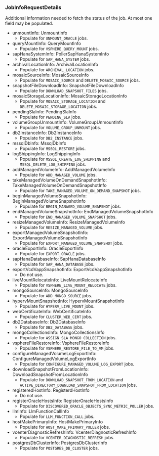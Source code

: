 ### JobInfoRequestDetails
Additional information needed to fetch the status of the job. At most one field may be populated.

- unmountInfo: UnmountInfo
  - Populate for `UNMOUNT_ORACLE` jobs.
- queryMountInfo: QueryMountInfo
  - Populate for `VSPHERE_QUERY_MOUNT` jobs.
- sapHanaSystemInfo: PollerSapHanaSystemInfo
  - Populate for `SAP_HANA_SYSTEM` jobs.
- archivalLocationInfo: ArchivalLocationInfo
  - Populate for `ARCHIVAL_LOCATION` jobs.
- mosaicSourceInfo: MosaicSourceInfo
  - Populate for `MOSAIC_SOURCE` and `DELETE_MOSAIC_SOURCE` jobs.
- snapshotFileDownloadInfo: SnapshotFileDownloadInfo
  - Populate for `DOWNLOAD_SNAPSHOT_FILES` jobs.
- mosaicStorageLocationInfo: MosaicStorageLocationInfo
  - Populate for `MOSAIC_STORAGE_LOCATION`
 and `DELETE_MOSAIC_STORAGE_LOCATION` jobs.
- pendingSlaInfo: PendingSlaInfo
  - Populate for `PENDING_SLA` jobs.
- volumeGroupUnmountInfo: VolumeGroupUnmountInfo
  - Populate for `VOLUME_GROUP_UNMOUNT` jobs.
- db2InstanceInfo: Db2InstanceInfo
  - Populate for `DB2_INSTANCE` jobs.
- mssqlDbInfo: MssqlDbInfo
  - Populate for `MSSQL_RESTORE` jobs.
- logShippingInfo: LogShippingInfo
  - Populate for `MSSQL_CREATE_LOG_SHIPPING`
 and `MSSQL_DELETE_LOG_SHIPPING` jobs.
- addManagedVolumeInfo: AddManagedVolumeInfo
  - Populate for `ADD_MANAGED_VOLUME` jobs.
- takeManagedVolumeOnDemandSnapshotInfo: TakeManagedVolumeOnDemandSnapshotInfo
  - Populate for `TAKE_MANAGED_VOLUME_ON_DEMAND_SNAPSHOT` jobs.
- beginManagedVolumeSnapshotInfo: BeginManagedVolumeSnapshotInfo
  - Populate for `BEGIN_MANAGED_VOLUME_SNAPSHOT` jobs.
- endManagedVolumeSnapshotInfo: EndManagedVolumeSnapshotInfo
  - Populate for `END_MANAGED_VOLUME_SNAPSHOT` jobs.
- resizeManagedVolumeInfo: ResizeManagedVolumeInfo
  - Populate for `RESIZE_MANAGED_VOLUME` jobs.
- exportManagedVolumeSnapshotInfo: ExportManagedVolumeSnapshotInfo
  - Populate for `EXPORT_MANAGED_VOLUME_SNAPSHOT` jobs.
- oracleExportInfo: OracleExportInfo
  - Populate for `EXPORT_ORACLE` jobs.
- sapHanaDatabaseInfo: SapHanaDatabaseInfo
  - Populate for `SAP_HANA_DATABASE` jobs.
- exportVcdVappSnapshotInfo: ExportVcdVappSnapshotInfo
  - Do not use.
- liveMountRelocateInfo: LiveMountRelocateInfo
  - Populate for `VSPHERE_LIVE_MOUNT_RELOCATE` jobs.
- mongoSourceInfo: MongoSourceInfo
  - Populate for `ADD_MONGO_SOURCE` jobs.
- hypervMountSnapshotInfo: HypervMountSnapshotInfo
  - Populate for `HYPERV_LIVE_MOUNT` jobs.
- webCertificateInfo: WebCertificateInfo
  - Populate for `CLUSTER_WEB_CERT` jobs.
- db2DatabaseInfo: Db2DatabaseInfo
  - Populate for `DB2_DATABASE` jobs.
- mongoCollectionsInfo: MongoCollectionsInfo
  - Populate for `ASSIGN_SLA_MONGO_COLLECTION` jobs.
- vsphereFileRestoreInfo: VsphereFileRestoreInfo
  - Populate for `VSPHERE_RESTORE_FILE_TO_VM` jobs.
- configureManagedVolumeLogExportInfo: ConfigureManagedVolumeLogExportInfo
  - Populate for `CONFIGURE_MANAGED_VOLUME_LOG_EXPORT` jobs.
- downloadSnapshotFromLocationInfo: DownloadSnapshotFromLocationInfo
  - Populate for `DOWNLOAD_SNAPSHOT_FROM_LOCATION`
 and `ACTIVE_DIRECTORY_DOWNLOAD_SNAPSHOT_FROM_LOCATION` jobs.
- registeredHostInfo: RegisterdHostInfo
  - Do not use.
- registerOracleHostsInfo: RegisterOracleHostsInfo
  - Populate for `DISCOVERED_ORACLE_OBJECTS_SYNC_METRIC_POLLER` jobs.
- llmInfo: LlmFunctionCallInfo
  - Populate for `LLM_FUNCTION_CALL` jobs.
- hostMakePrimaryInfo: HostMakePrimaryInfo
  - Populate for `HOST_MAKE_PRIMARY_POLLER` jobs.
- vcenterDiagnosticRefreshInfo: VcenterDiagnosticRefreshInfo
  - Populate for `VCENTER_DIAGNOSTIC_REFRESH` jobs.
- postgresDbClusterInfo: PostgresDbClusterInfo
  - Populate for `POSTGRES_DB_CLUSTER` jobs.
